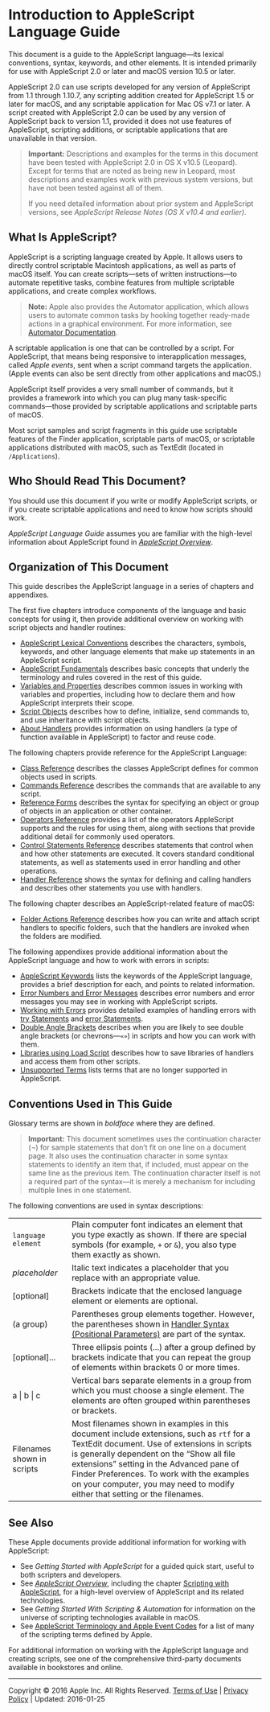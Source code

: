 <a id="//apple_ref/doc/uid/TP40000983"></a><a id="//apple_ref/doc/uid/TP40000983-CH208-SW1"></a>

# Introduction to AppleScript Language Guide

This document is a guide to the AppleScript language—its lexical conventions, syntax, keywords, and other elements. It is intended primarily for use with AppleScript 2.0 or later and macOS version 10.5 or later.

AppleScript 2.0 can use scripts developed for any version of AppleScript from 1.1 through 1.10.7, any scripting addition created for AppleScript 1.5 or later for macOS, and any scriptable application for Mac OS v7.1 or later. A script created with AppleScript 2.0 can be used by any version of AppleScript back to version 1.1, provided it does not use features of AppleScript, scripting additions, or scriptable applications that are unavailable in that version.

> <a id="//apple_ref/doc/uid/TP40000983-CH208-DontLinkElementID_14"></a>
>
> **Important:** Descriptions and examples for the terms in this document have been tested with AppleScript 2.0 in OS X v10.5 (Leopard). Except for terms that are noted as being new in Leopard, most descriptions and examples work with previous system versions, but have not been tested against all of them.
>
> If you need detailed information about prior system and AppleScript versions, see *AppleScript Release Notes (OS X v10.4 and earlier)*.

<a id="//apple_ref/doc/uid/TP40000983-CH208-SW2"></a>

## What Is AppleScript?

<a id="//apple_ref/doc/uid/TP40000983-CH208-DontLinkElementID_519"></a>AppleScript is a scripting language created by Apple. It allows users to directly control scriptable Macintosh applications, as well as parts of macOS itself. You can create scripts—sets of written instructions—to automate repetitive tasks, combine features from multiple scriptable applications, and create complex workflows.

> <a id="//apple_ref/doc/uid/TP40000983-CH208-SW3"></a>
>
> **Note:** Apple also provides the Automator application, which allows users to automate common tasks by hooking together ready-made actions in a graphical environment. For more information, see [Automator Documentation](https://developer.apple.com/library/archive/../../../navigation/redirect.html#//apple_ref/doc/uid/TP30000943-TP40005948-TP40001673).

A scriptable application is one that can be controlled by a script. For AppleScript, that means being responsive to interapplication messages, called <a id="//apple_ref/doc/uid/TP40000983-CH208-DontLinkElementID_520"></a>*Apple events*, sent when a script command targets the application. (Apple events can also be sent directly from other applications and macOS.)

AppleScript itself provides a very small number of commands, but it provides a framework into which you can plug many task-specific commands—those provided by scriptable applications and scriptable parts of macOS.

Most script samples and script fragments in this guide use scriptable features of the Finder application, scriptable parts of macOS, or scriptable applications distributed with macOS, such as TextEdit (located in `/Applications`).

<a id="//apple_ref/doc/uid/TP40000983-CH208-SW4"></a>

## Who Should Read This Document?

You should use this document if you write or modify AppleScript scripts, or if you create scriptable applications and need to know how scripts should work.

*AppleScript Language Guide* assumes you are familiar with the high-level information about AppleScript found in *[AppleScript Overview](../../applescript-overview/AppleScriptX.md#//apple_ref/doc/uid/10000156i)*.

<a id="//apple_ref/doc/uid/TP40000983-CH208-DontLinkElementID_1"></a>

## Organization of This Document

This guide describes the AppleScript language in a series of chapters and appendixes.

The first five chapters introduce components of the language and basic concepts for using it, then provide additional overview on working with script objects and handler routines:

* [AppleScript Lexical Conventions](../conceptual/ASLR_lexical_conventions.md#//apple_ref/doc/uid/TP40000983-CH214-SW1) describes the characters, symbols, keywords, and other language elements that make up statements in an AppleScript script.
* [AppleScript Fundamentals](../conceptual/ASLR_fundamentals.md#//apple_ref/doc/uid/TP40000983-CH218-SW2) describes basic concepts that underly the terminology and rules covered in the rest of this guide.
* [Variables and Properties](../conceptual/ASLR_variables.md#//apple_ref/doc/uid/TP40000983-CH223-SW10) describes common issues in working with variables and properties, including how to declare them and how AppleScript interprets their scope.
* [Script Objects](../conceptual/ASLR_script_objects.md#//apple_ref/doc/uid/TP40000983-CH207-BAJJCIAA) describes how to define, initialize, send commands to, and use inheritance with script objects.
* [About Handlers](../conceptual/ASLR_about_handlers.md#//apple_ref/doc/uid/TP40000983-CH206-CJBIDBJH) provides information on using handlers (a type of function available in AppleScript) to factor and reuse code.

The following chapters provide reference for the AppleScript Language:

* [Class Reference](../reference/ASLR_classes.md#//apple_ref/doc/uid/TP40000983-CH1g-246384) describes the classes AppleScript defines for common objects used in scripts.
* [Commands Reference](../reference/ASLR_cmds.md#//apple_ref/doc/uid/TP40000983-CH216-SW59) describes the commands that are available to any script.
* [Reference Forms](../reference/ASLR_reference_forms.md#//apple_ref/doc/uid/TP40000983-CH4g-120522) describes the syntax for specifying an object or group of objects in an application or other container.
* [Operators Reference](../reference/ASLR_operators.md#//apple_ref/doc/uid/TP40000983-CH5g-124070) provides a list of the operators AppleScript supports and the rules for using them, along with sections that provide additional detail for commonly used operators.
* [Control Statements Reference](../reference/ASLR_control_statements.md#//apple_ref/doc/uid/TP40000983-CH6g-157332) describes statements that control when and how other statements are executed. It covers standard conditional statements, as well as statements used in error handling and other operations.
* [Handler Reference](../reference/ASLR_handlers.md#//apple_ref/doc/uid/TP40000983-CH7g-163762) shows the syntax for defining and calling handlers and describes other statements you use with handlers.

The following chapter describes an AppleScript-related feature of macOS:

* [Folder Actions Reference](../reference/ASLR_folder_actions.md#//apple_ref/doc/uid/TP40000983-CH219-SW2) describes how you can write and attach script handlers to specific folders, such that the handlers are invoked when the folders are modified.

The following appendixes provide additional information about the AppleScript language and how to work with errors in scripts:

* [AppleScript Keywords](../reference/ASLR_keywords.md#//apple_ref/doc/uid/TP40000983-CH222-SW2) lists the keywords of the AppleScript language, provides a brief description for each, and points to related information.
* [Error Numbers and Error Messages](../reference/ASLR_error_codes.md#//apple_ref/doc/uid/TP40000983-CH220-SW5) describes error numbers and error messages you may see in working with AppleScript scripts.
* [Working with Errors](../reference/ASLR_error_xmpls.md#//apple_ref/doc/uid/TP40000983-CH221-SW1) provides detailed examples of handling errors with [try Statements](../reference/ASLR_control_statements.md#//apple_ref/doc/uid/TP40000983-CH6g-128973) and [error Statements](../reference/ASLR_control_statements.md#//apple_ref/doc/uid/TP40000983-CH6g-129657).
* [Double Angle Brackets](../conceptual/ASLR_raw_data.md#//apple_ref/doc/uid/TP40000983-CH225-SW1) describes when you are likely to see double angle brackets (or chevrons—`«»`) in scripts and how you can work with them.
* [Libraries using Load Script](../reference/ASLR_load_script.md#//apple_ref/doc/uid/TP40000983-CH227-SW1) describes how to save libraries of handlers and access them from other scripts.
* [Unsupported Terms](../reference/ASLR_unsupported_terms.md#//apple_ref/doc/uid/TP40000983-CH224-SW1) lists terms that are no longer supported in AppleScript.

<a id="//apple_ref/doc/uid/TP40000983-CH208-38112"></a>

## Conventions Used in This Guide

<a id="//apple_ref/doc/uid/TP40000983-CH208-DontLinkElementID_521"></a>Glossary terms are shown in *boldface* where they are defined.

> <a id="//apple_ref/doc/uid/TP40000983-CH208-DontLinkElementID_15"></a>
>
> **Important:** This document sometimes uses the continuation character (¬) for sample statements that don’t fit on one line on a document page. It also uses the continuation character in some syntax statements to identify an item that, if included, must appear on the same line as the previous item. The continuation character itself is not a required part of the syntax—it is merely a mechanism for including multiple lines in one statement.

The following conventions are used in syntax descriptions:

|  |  |
| --- | --- |
| `language element` | Plain computer font indicates an element that you type exactly as shown. If there are special symbols (for example, `+` or `&`), you also type them exactly as shown.<a id="//apple_ref/doc/uid/TP40000983-CH208-DontLinkElementID_522"></a> |
| *placeholder* | Italic text indicates a placeholder that you replace with an appropriate value.<a id="//apple_ref/doc/uid/TP40000983-CH208-DontLinkElementID_523"></a> |
| [optional] | Brackets indicate that the enclosed language element or elements are optional.<a id="//apple_ref/doc/uid/TP40000983-CH208-DontLinkElementID_524"></a> |
| (a group) | Parentheses group elements together.  However, the parentheses shown in [Handler Syntax (Positional Parameters)](../reference/ASLR_handlers.md#//apple_ref/doc/uid/TP40000983-CH7g-166812) are part of the syntax. |
| [optional]... | Three ellipsis points (...) after a group defined by brackets indicate that you can repeat the group of elements within brackets 0 or more times.<a id="//apple_ref/doc/uid/TP40000983-CH208-DontLinkElementID_525"></a> |
| a \| b \| c | Vertical bars separate elements in a group from which you must choose a single element. The elements are often grouped within parentheses or brackets.<a id="//apple_ref/doc/uid/TP40000983-CH208-DontLinkElementID_526"></a><a id="//apple_ref/doc/uid/TP40000983-CH208-DontLinkElementID_527"></a> |
| Filenames shown in scripts | Most filenames shown in examples in this document include extensions, such as `rtf` for a TextEdit document. Use of extensions in scripts is generally dependent on the “Show all file extensions” setting in the Advanced pane of Finder Preferences.  To work with the examples on your computer, you may need to modify either that setting or the filenames. |

<a id="//apple_ref/doc/uid/TP40000983-CH208-DontLinkElementID_2"></a>

## See Also

These Apple documents provide additional information for working with AppleScript:

* See *Getting Started with AppleScript* for a guided quick start, useful to both scripters and developers.
* See *[AppleScript Overview](../../applescript-overview/AppleScriptX.md#//apple_ref/doc/uid/10000156i)*, including the chapter [Scripting with AppleScript](../../applescript-overview/Concepts/work_with_as.md), for a high-level overview of AppleScript and its related technologies.
* See *Getting Started With Scripting & Automation* for information on the universe of scripting technologies available in macOS.
* See [AppleScript Terminology and Apple Event Codes](http://developer.apple.com/releasenotes/AppleScript/ASTerminology_AppleEventCodes/TermsAndCodes.html) for a list of many of the scripting terms defined by Apple.

For additional information on working with the AppleScript language and creating scripts, see one of the comprehensive third-party documents available in bookstores and online.

  

---

Copyright © 2016 Apple Inc. All Rights Reserved. [Terms of Use](http://www.apple.com/legal/internet-services/terms/site.html) | [Privacy Policy](http://www.apple.com/privacy/) | Updated: 2016-01-25
